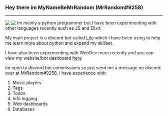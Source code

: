  ### Hey there im MyNameBeMrRandom (MrRandom#9258)
---
<p align="left>
  <a href="https://github.com/anuraghazra/github-readme-stats">
    <img align="left" src="https://github-readme-stats.vercel.app/api/top-langs/?username=MyNameBeMrRandom&theme=tokyonight&card_width=445&layout=compact" />
  </a>
  <a href="https://github.com/anuraghazra/github-readme-stats">
    <img align="left" src="https://github-readme-stats.vercel.app/api?username=MyNameBeMrRandom&theme=tokyonight&count_private=true&show_icons=true" />
  </a>
  Im mainly a python programmer but I have been experimenting with other languages recently such as JS and Elixir. 

  My main project is a discord bot called [Life](https://github.com/MyNameBeMrRandom/Life) which I have been using to help me learn more about python and expand my skillset.

  I have also been expermenting with WebDev more recently and you can view my website/bot dashboard [here](https://www.mrrandom.xyz/)

  Im open to discord bot commissions so just send me a message on discord over at MrRandom#9258, i have experience with:
  <ol>
    <li>Music players</li>
    <li>Tags</li>
    <li>Todos</li>
    <li>Info logging</li>
    <li>Web dashboards</li>
    <li>Databases</li>
  </ol>
</p>                                                                                                                                         
